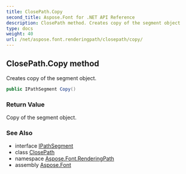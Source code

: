 ```yaml
---
title: ClosePath.Copy
second_title: Aspose.Font for .NET API Reference
description: ClosePath method. Creates copy of the segment object
type: docs
weight: 40
url: /net/aspose.font.renderingpath/closepath/copy/
---
```

## ClosePath.Copy method

Creates copy of the segment object.

```csharp
public IPathSegment Copy()
```

### Return Value

Copy of the segment object.

### See Also

* interface [IPathSegment](../../ipathsegment/)
* class [ClosePath](../)
* namespace [Aspose.Font.RenderingPath](../../../aspose.font.renderingpath/)
* assembly [Aspose.Font](../../../)



